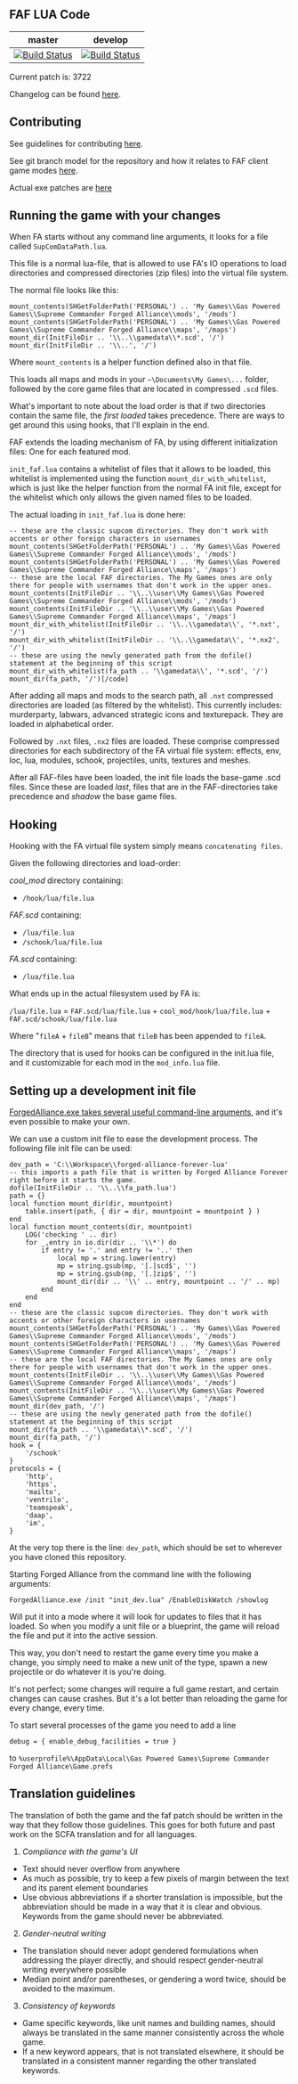 FAF LUA Code
------------
master|develop
 ------------ | -------------
[![Build Status](https://travis-ci.org/FAForever/fa.svg?branch=master)](https://travis-ci.org/FAForever/fa) | [![Build Status](https://travis-ci.org/FAForever/fa.svg?branch=develop)](https://travis-ci.org/FAForever/fa)

Current patch is: 3722

Changelog can be found [here](changelog.md).


Contributing
------------

See guidelines for contributing [here](CONTRIBUTING.md).

See git branch model for the repository and how it relates to FAF client game modes [here](branchmodel.png).

Actual exe patches are [here](https://github.com/FAETHER/FA-Binary-Patches)

Running the game with your changes
----------------------------------

When FA starts without any command line arguments, it looks for a file called `SupComDataPath.lua`.

This file is a normal lua-file, that is allowed to use FA's IO operations to load directories and compressed directories (zip files) into the virtual file system.

The normal file looks like this:

    mount_contents(SHGetFolderPath('PERSONAL') .. 'My Games\\Gas Powered Games\\Supreme Commander Forged Alliance\\mods', '/mods')
    mount_contents(SHGetFolderPath('PERSONAL') .. 'My Games\\Gas Powered Games\\Supreme Commander Forged Alliance\\maps', '/maps')
    mount_dir(InitFileDir .. '\\..\\gamedata\\*.scd', '/')
    mount_dir(InitFileDir .. '\\..', '/')

Where `mount_contents` is a helper function defined also in that file.

This loads all maps and mods in your `~\Documents\My Games\...` folder, followed by the core game files that are located in compressed `.scd` files.

What's important to note about the load order is that if two directories contain the same file, the *first loaded* takes precedence. There are ways to get around this using hooks, that I'll explain in the end.

FAF extends the loading mechanism of FA, by using different initialization files: One for each featured mod.

`init_faf.lua` contains a whitelist of files that it allows to be loaded, this whitelist is implemented using the function `mount_dir_with_whitelist`, which is just like the helper function from the normal FA init file, except for the whitelist which only allows the given named files to be loaded.

The actual loading in `init_faf.lua` is done here:

    -- these are the classic supcom directories. They don't work with accents or other foreign characters in usernames
    mount_contents(SHGetFolderPath('PERSONAL') .. 'My Games\\Gas Powered Games\\Supreme Commander Forged Alliance\\mods', '/mods')
    mount_contents(SHGetFolderPath('PERSONAL') .. 'My Games\\Gas Powered Games\\Supreme Commander Forged Alliance\\maps', '/maps')
    -- these are the local FAF directories. The My Games ones are only there for people with usernames that don't work in the upper ones.
    mount_contents(InitFileDir .. '\\..\\user\\My Games\\Gas Powered Games\\Supreme Commander Forged Alliance\\mods', '/mods')
    mount_contents(InitFileDir .. '\\..\\user\\My Games\\Gas Powered Games\\Supreme Commander Forged Alliance\\maps', '/maps')
    mount_dir_with_whitelist(InitFileDir .. '\\..\\gamedata\\', '*.nxt', '/')
    mount_dir_with_whitelist(InitFileDir .. '\\..\\gamedata\\', '*.nx2', '/')
    -- these are using the newly generated path from the dofile() statement at the beginning of this script
    mount_dir_with_whitelist(fa_path .. '\\gamedata\\', '*.scd', '/')
    mount_dir(fa_path, '/')[/code]

After adding all maps and mods to the search path, all `.nxt` compressed directories are loaded (as filtered by the whitelist). This currently includes: murderparty, labwars, advanced strategic icons and texturepack. They are loaded in alphabetical order.

Followed by `.nxt` files, `.nx2` files are loaded. These comprise compressed directories for each subdirectory of the FA virtual file system: effects, env, loc, lua, modules, schook, projectiles, units, textures and meshes.

After all FAF-files have been loaded, the init file loads the base-game .scd files. Since these are loaded _last_, files that are in the FAF-directories take precedence and _shadow_ the base game files.

Hooking
-------

Hooking with the FA virtual file system simply means `concatenating files`.

Given the following directories and load-order:

*cool_mod* directory containing:
- `/hook/lua/file.lua`

*FAF.scd* containing:
- `/lua/file.lua`
- `/schook/lua/file.lua`

*FA.scd* containing:
- `/lua/file.lua`

What ends up in the actual filesystem used by FA is:

`/lua/file.lua` = `FAF.scd/lua/file.lua` + `cool_mod/hook/lua/file.lua` + `FAF.scd/schook/lua/file.lua`

Where "`fileA` + `fileB`" means that `fileB` has been appended to `fileA`.

The directory that is used for hooks can be configured in the init.lua file, and it customizable for each mod in the `mod_info.lua` file.

Setting up a development init file
----------------------------------


[ForgedAlliance.exe takes several useful command-line arguments](http://supcom.wikia.com/wiki/Command_line_switches), and it's even possible to make your own.

We can use a custom init file to ease the development process. The following file init file can be used:

    dev_path = 'C:\\Workspace\\forged-alliance-forever-lua'
    -- this imports a path file that is written by Forged Alliance Forever right before it starts the game.
    dofile(InitFileDir .. '\\..\\fa_path.lua')
    path = {}
    local function mount_dir(dir, mountpoint)
        table.insert(path, { dir = dir, mountpoint = mountpoint } )
    end
    local function mount_contents(dir, mountpoint)
        LOG('checking ' .. dir)
        for _,entry in io.dir(dir .. '\\*') do
            if entry != '.' and entry != '..' then
                local mp = string.lower(entry)
                mp = string.gsub(mp, '[.]scd$', '')
                mp = string.gsub(mp, '[.]zip$', '')
                mount_dir(dir .. '\\' .. entry, mountpoint .. '/' .. mp)
            end
        end
    end
    -- these are the classic supcom directories. They don't work with accents or other foreign characters in usernames
    mount_contents(SHGetFolderPath('PERSONAL') .. 'My Games\\Gas Powered Games\\Supreme Commander Forged Alliance\\mods', '/mods')
    mount_contents(SHGetFolderPath('PERSONAL') .. 'My Games\\Gas Powered Games\\Supreme Commander Forged Alliance\\maps', '/maps')
    -- these are the local FAF directories. The My Games ones are only there for people with usernames that don't work in the upper ones.
    mount_contents(InitFileDir .. '\\..\\user\\My Games\\Gas Powered Games\\Supreme Commander Forged Alliance\\mods', '/mods')
    mount_contents(InitFileDir .. '\\..\\user\\My Games\\Gas Powered Games\\Supreme Commander Forged Alliance\\maps', '/maps')
    mount_dir(dev_path, '/')
    -- these are using the newly generated path from the dofile() statement at the beginning of this script
    mount_dir(fa_path .. '\\gamedata\\*.scd', '/')
    mount_dir(fa_path, '/')
    hook = {
        '/schook'
    }
    protocols = {
        'http',
        'https',
        'mailto',
        'ventrilo',
        'teamspeak',
        'daap',
        'im',
    }

At the very top there is the line: `dev_path`, which should be set to wherever you have cloned this repository.


Starting Forged Alliance from the command line with the following arguments:

`ForgedAlliance.exe /init "init_dev.lua" /EnableDiskWatch /showlog`

Will put it into a mode where it will look for updates to files that it has loaded. So when you modify a unit file or a blueprint, the game will reload the file and put it into the active session.

This way, you don't need to restart the game every time you make a change, you simply need to make a new unit of the type, spawn a new projectile or do whatever it is you're doing.

It's not perfect; some changes will require a full game restart, and certain changes can cause crashes. But it's a lot better than reloading the game for every change, every time.

To start several processes of the game you need to add a line

`debug = { enable_debug_facilities = true }`

to `%userprofile%\AppData\Local\Gas Powered Games\Supreme Commander Forged Alliance\Game.prefs`

Translation guidelines
----------------------------------


The translation of both the game and the faf patch should be written in the way that they follow those guidelines. 
This goes for both future and past work on the SCFA translation and for all languages.

1) *Compliance with the game's UI*
- Text should never overflow from anywhere
- As much as possible, try to keep a few pixels of margin between the text and its parent element boundaries
- Use obvious abbreviations if a shorter translation is impossible, but the abbreviation should be made in a way that it is clear and obvious. Keywords from the game should never be abbreviated.

2) *Gender-neutral writing*
- The translation should never adopt gendered formulations when addressing the player directly, and should respect gender-neutral writing everywhere possible
- Median point and/or parentheses, or gendering a word twice, should be avoided to the maximum.

3) *Consistency of keywords*
- Game specific keywords, like unit names and building names, should always be translated in the same manner consistently across the whole game.
- If a new keyword appears, that is not translated elsewhere, it should be translated in a consistent manner regarding the other translated keywords.

